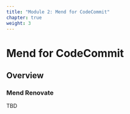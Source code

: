 ```yaml
---
title: "Module 2: Mend for CodeCommit"
chapter: true
weight: 3
---
```


# Mend for CodeCommit

## Overview

### Mend Renovate
TBD
